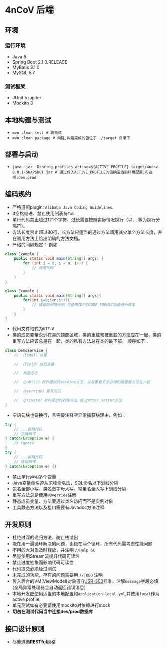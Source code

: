 # 4nCoV 后端


## 环境

### 运行环境
- Java 8
- Spring Boot 2.1.0.RELEASE
- MyBatis 3.1.0
- MySQL 5.7

### 测试框架
- JUnit 5 jupiter
- Mockito 3


## 本地构建与测试
- `mvn clean test # 跑测试`
- `mvn clean package # 构建,构建完成的包位于 ./target 目录下`


## 部署与启动
- `java -jar -Dspring.profiles.active=${ACTIVE_PROFILE} target/4ncov-0.0.1-SNAPSHOT.jar # 通过传入ACTIVE_PROFILE的值确定当前环境配置,可选项:dev,prod`


## 编码规约
- 严格遵照plugin: `Alibaba Java Coding Guidelines`.
- 4空格缩进、禁止使用制表符`Tab`
- 单行代码禁止超过121个字符、过长需要按照实际情况换行（以`.` `,`等为换行分隔符）。
- 方法长度禁止超过80行，长方法应适当的通过方法调用减少单个方法长度，并在调用方法上给出明确的方法文档。
- 严格的间隔规定： 例如
```java
class Example {
    public static void main(String[] args) {
        for (int i = 0; i < n; i++) {
            // 规范代码
        }
    }
}
```
```java
class Example {
    public static void main(String[] args){
        for(int i=0;i<n;i++){
            // 错误的间隔示例 可使用IDE中CODE FORMAT功能进行修复
        }
    }
}
```
- 代码文件格式为`UTF-8`
- 类的成员变量永远在类的顶部区域，类的重载和被重载的方法应在一起，类的重写方法应该总是在一起，类的私有方法总在类的最下部。
顺序如下：
```java
class DemoService {
    // （final）常量

    // （field）成员变量

    //  构造方法

    // （public）对外提供的service方法，以及重载方法必须和被重载方法在一起

    // （override）重写方法

    // （private）对内提供的封装方法 或 getter setter方法
}
```
- 空语句块也要换行，且需要注释空异常捕获块理由，例如：
```java
try {
    // ...省略代码
    // 正确格式
} catch(Exception e) {
    // ignore
}
try {
    // ...省略代码
    // 错误格式
} catch(Exception e) {}
```
- 禁止单行声明多个变量
- Java变量命名遵从驼峰命名法，SQL命名以下划线分隔
- 包名全部小写、类名首字母大写、常量名全大写下划线分隔
- 重写方法总是使用`@Override`注解
- 静态成员变量、方法要通过类名访问而不是实例对象
- 工具静态方法以及接口需要有Javadoc方法注释


## 开发原则
- 杜绝过深的递归方法，防止栈溢出
- 能在用一遍循环解决的问题，谢绝在两个循环，所有代码需考虑性能问题
- 不用的大对象及时释放，并注明 `//Help GC`
- 尽量使用Stream流提升代码可读性
- 禁止过度抽象而影响代码可读性
- 代码提交必须经过测试
- 未完成的功能、存在的问题需要用 `//TODO` 注明
- 传入后台的VM(ViewModel)对象遵守[JSR-303](https://www.ibm.com/developerworks/cn/java/j-lo-jsr303/index.html)标准，注解`message`字段必填(全局异常处理器会自动返回错误消息)
- 本地开发应使用适当的本地配置如`application-local.yml`,并使用`local`作为active profile
- 单元测试如有必要请使用mockito对依赖进行mock
- **切勿在测试代码当中连接dev/prod数据库**


## 接口设计原则

- 尽量遵循**RESTful**风格
